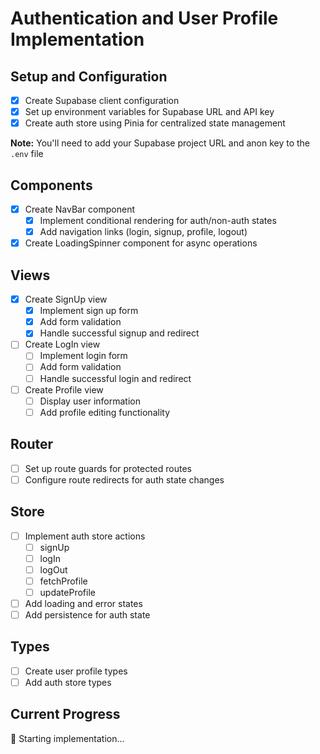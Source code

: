 # Authentication and User Profile Implementation

## Setup and Configuration
- [x] Create Supabase client configuration
- [x] Set up environment variables for Supabase URL and API key
- [x] Create auth store using Pinia for centralized state management

**Note:** You'll need to add your Supabase project URL and anon key to the `.env` file

## Components
- [x] Create NavBar component
  - [x] Implement conditional rendering for auth/non-auth states
  - [x] Add navigation links (login, signup, profile, logout)
- [x] Create LoadingSpinner component for async operations

## Views
- [x] Create SignUp view
  - [x] Implement sign up form
  - [x] Add form validation
  - [x] Handle successful signup and redirect
- [ ] Create LogIn view
  - [ ] Implement login form
  - [ ] Add form validation
  - [ ] Handle successful login and redirect
- [ ] Create Profile view
  - [ ] Display user information
  - [ ] Add profile editing functionality

## Router
- [ ] Set up route guards for protected routes
- [ ] Configure route redirects for auth state changes

## Store
- [ ] Implement auth store actions
  - [ ] signUp
  - [ ] logIn
  - [ ] logOut
  - [ ] fetchProfile
  - [ ] updateProfile
- [ ] Add loading and error states
- [ ] Add persistence for auth state

## Types
- [ ] Create user profile types
- [ ] Add auth store types

## Current Progress
🚀 Starting implementation...

